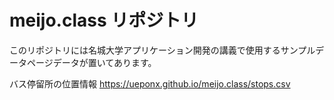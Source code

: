 # meijo.class リポジトリ
このリポジトリには名城大学アプリケーション開発の講義で使用するサンプルデータページデータが置いてあります。

バス停留所の位置情報
https://ueponx.github.io/meijo.class/stops.csv
